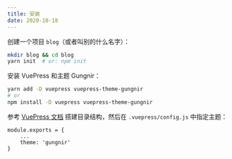 ```yaml
---
title: 安装
date: 2020-10-18
---
```


创建一个项目 `blog`（或者叫别的什么名字）：

```bash
mkdir blog && cd blog
yarn init  # or: npm init
```

安装 VuePress 和主题 Gungnir：

```bash
yarn add -D vuepress vuepress-theme-gungnir
# or
npm install -D vuepress vuepress-theme-gungnir
```

参考 [VuePress 文档](https://vuepress.vuejs.org/guide/) 搭建目录结构，然后在 `.vuepress/config.js` 中指定主题：

```js{3}
module.exports = {
    ...
    theme: 'gungnir'
}
```
